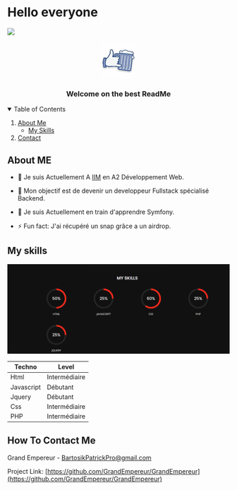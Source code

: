# Hello everyone

<img src="https://komarev.com/ghpvc/?username=GrandEmpereur&label=Profile%20views&color=0e75b6&style=flat" /> 

<!-- PROJECT LOGO -->
<br />
<p align="center">
  <a href="https://github.com/othneildrew/Best-README-Template">
    <img src="img/logo.jpg" alt="Logo" width="80" height="80">
  </a>

  <h3 align="center">Welcome on the best ReadMe</h3>
</p>



<!-- TABLE OF CONTENTS -->
<details open="open">
  <summary>Table of Contents</summary>
  <ol>
    <li>
      <a href="#about-the-project">About Me</a>
      <ul>
        <li><a href="#myskils">My Skills</a></li>
      </ul>
    </li>
      <li><a href="#contact">Contact</a></li>
  </ol>
</details>



<!-- ABOUT THE PROJECT -->
## About ME


- 🔭 Je suis Actuellement A  [IIM](https://www.iim.fr) en A2 Développement Web.

- 🌱 Mon objectif est de devenir un developpeur Fullstack spécialisé Backend.

- 💬 Je suis Actuellement en train d'apprendre Symfony.

- ⚡ Fun fact: J'ai récupéré un snap grâce a un airdrop.

<!-- My skils -->
## My skills
<img src="img/skills.png">

Techno | Level 
------ |------
Html | Intermédiaire
Javascript | Débutant
Jquery | Débutant
Css | Intermédiaire
PHP | Intermédiaire 



<!-- CONTACT -->
## How To Contact Me

Grand Empereur - BartosikPatrickPro@gmail.com

Project Link: [https://github.com/GrandEmpereur/GrandEmpereur](https://github.com/GrandEmpereur/GrandEmpereur)

